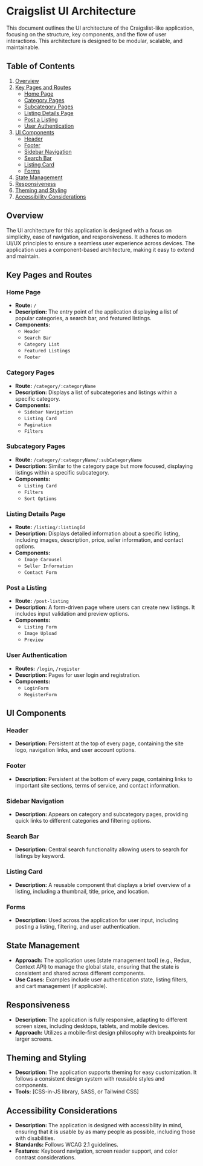 # Craigslist UI Architecture

This document outlines the UI architecture of the Craigslist-like application, focusing on the structure, key components, and the flow of user interactions. This architecture is designed to be modular, scalable, and maintainable.

## Table of Contents

1. [Overview](#overview)
2. [Key Pages and Routes](#key-pages-and-routes)
   - [Home Page](#home-page)
   - [Category Pages](#category-pages)
   - [Subcategory Pages](#subcategory-pages)
   - [Listing Details Page](#listing-details-page)
   - [Post a Listing](#post-a-listing)
   - [User Authentication](#user-authentication)
3. [UI Components](#ui-components)
   - [Header](#header)
   - [Footer](#footer)
   - [Sidebar Navigation](#sidebar-navigation)
   - [Search Bar](#search-bar)
   - [Listing Card](#listing-card)
   - [Forms](#forms)
4. [State Management](#state-management)
5. [Responsiveness](#responsiveness)
6. [Theming and Styling](#theming-and-styling)
7. [Accessibility Considerations](#accessibility-considerations)

## Overview

The UI architecture for this application is designed with a focus on simplicity, ease of navigation, and responsiveness. It adheres to modern UI/UX principles to ensure a seamless user experience across devices. The application uses a component-based architecture, making it easy to extend and maintain.

## Key Pages and Routes

### Home Page

- **Route:** `/`
- **Description:** The entry point of the application displaying a list of popular categories, a search bar, and featured listings.
- **Components:**
  - `Header`
  - `Search Bar`
  - `Category List`
  - `Featured Listings`
  - `Footer`

### Category Pages

- **Route:** `/category/:categoryName`
- **Description:** Displays a list of subcategories and listings within a specific category.
- **Components:**
  - `Sidebar Navigation`
  - `Listing Card`
  - `Pagination`
  - `Filters`

### Subcategory Pages

- **Route:** `/category/:categoryName/:subCategoryName`
- **Description:** Similar to the category page but more focused, displaying listings within a specific subcategory.
- **Components:**
  - `Listing Card`
  - `Filters`
  - `Sort Options`

### Listing Details Page

- **Route:** `/listing/:listingId`
- **Description:** Displays detailed information about a specific listing, including images, description, price, seller information, and contact options.
- **Components:**
  - `Image Carousel`
  - `Seller Information`
  - `Contact Form`

### Post a Listing

- **Route:** `/post-listing`
- **Description:** A form-driven page where users can create new listings. It includes input validation and preview options.
- **Components:**
  - `Listing Form`
  - `Image Upload`
  - `Preview`

### User Authentication

- **Routes:** `/login`, `/register`
- **Description:** Pages for user login and registration.
- **Components:**
  - `LoginForm`
  - `RegisterForm`

## UI Components

### Header

- **Description:** Persistent at the top of every page, containing the site logo, navigation links, and user account options.

### Footer

- **Description:** Persistent at the bottom of every page, containing links to important site sections, terms of service, and contact information.

### Sidebar Navigation

- **Description:** Appears on category and subcategory pages, providing quick links to different categories and filtering options.

### Search Bar

- **Description:** Central search functionality allowing users to search for listings by keyword.

### Listing Card

- **Description:** A reusable component that displays a brief overview of a listing, including a thumbnail, title, price, and location.

### Forms

- **Description:** Used across the application for user input, including posting a listing, filtering, and user authentication.

## State Management

- **Approach:** The application uses [state management tool] (e.g., Redux, Context API) to manage the global state, ensuring that the state is consistent and shared across different components.
- **Use Cases:** Examples include user authentication state, listing filters, and cart management (if applicable).

## Responsiveness

- **Description:** The application is fully responsive, adapting to different screen sizes, including desktops, tablets, and mobile devices.
- **Approach:** Utilizes a mobile-first design philosophy with breakpoints for larger screens.

## Theming and Styling

- **Description:** The application supports theming for easy customization. It follows a consistent design system with reusable styles and components.
- **Tools:** [CSS-in-JS library, SASS, or Tailwind CSS]

## Accessibility Considerations

- **Description:** The application is designed with accessibility in mind, ensuring that it is usable by as many people as possible, including those with disabilities.
- **Standards:** Follows WCAG 2.1 guidelines.
- **Features:** Keyboard navigation, screen reader support, and color contrast considerations.
